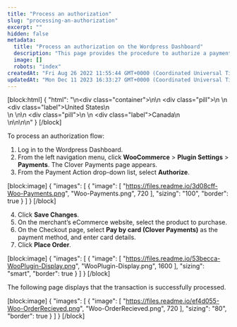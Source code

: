 ```yaml
---
title: "Process an authorization"
slug: "processing-an-authorization"
excerpt: ""
hidden: false
metadata: 
  title: "Process an authorization on the Wordpress Dashboard"
  description: "This page provides the procedure to authorize a payment on the Wordpress Dashboard."
  image: []
  robots: "index"
createdAt: "Fri Aug 26 2022 11:55:44 GMT+0000 (Coordinated Universal Time)"
updatedAt: "Mon Dec 11 2023 16:33:27 GMT+0000 (Coordinated Universal Time)"
---
```

[block:html]
{
  "html": "<!--JIRA DS-3008; Region pill icon added to topic on 2.27.2023-->\n<div class=\"container\">\n<!--US-->\n  <div class=\"pill\">\n    \n    <div class=\"label\">United States</div>\n    <br>\n  </div>\n<!--Canada-->\n  <div class=\"pill\">\n    \n    <div class=\"label\">Canada</div>\n      <br>\n</div>\n\n</div>\n<style>\nbody {\n  font-family: \"Segoe UI\", \"Roboto\",\n    \"Segoe UI Symbol\";\n}\n.container {\n  align-items: center;\n  min-width: 10%;\n  text-align: left;\n}\n/*Pill format*/\n.pill {\n  background: #44BB44;\n  border: .5px solid #44BB44;\n  margin-left: 5px;\n\n}\n/*Text positioning inside the pill*/\n.pill,\n.pill__addon {\n  display: inline-block;\n  box-sizing: border-box;\n  padding: 0px 10px;\n  border-radius: 10px;\n  position: relative;\n  box-sizing: border-box;\n  height: 1.5rem;\n}\n/*Text format inside the pill*/\n.pill .label,\n.pill__addon .label {\n  font-style: normal;\n  font-weight: normal;\n  font-size: 0.70rem;\n  color: #fff;\n  display: inline-block;\n  vertical-align: middle;\n \n}\n</style>"
}
[/block]


To process an authorization flow:

1. Log in to the Wordpress Dashboard.
2. From the left navigation menu, click **WooCommerce** > **Plugin Settings** > **Payments**. The Clover Payments page appears.
3. From the Payment Action drop-down list, select **Authorize**.

[block:image]
{
  "images": [
    {
      "image": [
        "https://files.readme.io/3d08cff-Woo-Payments.png",
        "Woo-Payments.png",
        720
      ],
      "sizing": "100",
      "border": true
    }
  ]
}
[/block]


4. Click **Save Changes**.
5. On the merchant’s eCommerce website, select the product to purchase.
6. On the Checkout page, select **Pay by card (Clover Payments)** as the payment method, and enter card details.
7. Click **Place Order**.

[block:image]
{
  "images": [
    {
      "image": [
        "https://files.readme.io/53becca-WooPlugin-Display.png",
        "WooPlugin-Display.png",
        1600
      ],
      "sizing": "smart",
      "border": true
    }
  ]
}
[/block]


The following page displays that the transaction is successfully processed.

[block:image]
{
  "images": [
    {
      "image": [
        "https://files.readme.io/ef4d055-Woo-OrderRecieved.png",
        "Woo-OrderRecieved.png",
        720
      ],
      "sizing": "80",
      "border": true
    }
  ]
}
[/block]
